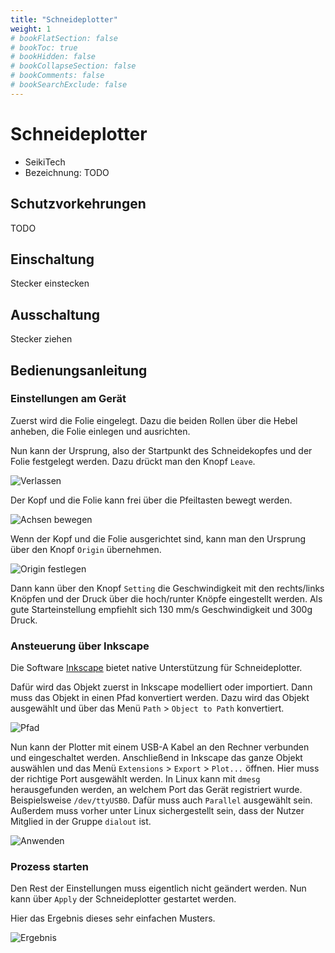 ```yaml
---
title: "Schneideplotter"
weight: 1
# bookFlatSection: false
# bookToc: true
# bookHidden: false
# bookCollapseSection: false
# bookComments: false
# bookSearchExclude: false
---
```

# Schneideplotter

- SeikiTech
- Bezeichnung: TODO

## Schutzvorkehrungen

TODO

## Einschaltung

Stecker einstecken

## Ausschaltung

Stecker ziehen

## Bedienungsanleitung

### Einstellungen am Gerät

Zuerst wird die Folie eingelegt. Dazu die beiden Rollen über die Hebel anheben, die
Folie einlegen und ausrichten.

Nun kann der Ursprung, also der Startpunkt des Schneidekopfes und der Folie festgelegt werden.
Dazu drückt man den Knopf `Leave`.

![Verlassen](/images/schneideplotter/leave.jpg)

Der Kopf und die Folie kann frei über die Pfeiltasten bewegt werden.

![Achsen bewegen](/images/schneideplotter/move.jpg)

Wenn der Kopf und die Folie ausgerichtet sind, kann man den Ursprung über den Knopf `Origin` übernehmen.

![Origin festlegen](/images/schneideplotter/origin.jpg)

Dann kann über den Knopf `Setting` die Geschwindigkeit mit den rechts/links Knöpfen und der Druck über die hoch/runter Knöpfe eingestellt werden. Als gute Starteinstellung empfiehlt sich 130 mm/s Geschwindigkeit und 300g Druck.

### Ansteuerung über Inkscape

Die Software [Inkscape](https://inkscape.org/de/) bietet native Unterstützung für Schneideplotter.

Dafür wird das Objekt zuerst in Inkscape modelliert oder importiert.
Dann muss das Objekt in einen Pfad konvertiert werden. Dazu wird das Objekt ausgewählt und über das Menü `Path` > `Object to Path` konvertiert.

![Pfad](/images/schneideplotter/path.png)

Nun kann der Plotter mit einem USB-A Kabel an den Rechner verbunden und eingeschaltet werden.
Anschließend in Inkscape das ganze Objekt auswählen und das Menü `Extensions` > `Export` > `Plot...` öffnen.
Hier muss der richtige Port ausgewählt werden. In Linux kann mit `dmesg` herausgefunden werden, an welchem Port das Gerät registriert wurde. Beispielsweise `/dev/ttyUSB0`. Dafür muss auch `Parallel` ausgewählt sein. Außerdem muss vorher unter Linux sichergestellt sein, dass der Nutzer Mitglied in der Gruppe `dialout` ist.

![Anwenden](/images/schneideplotter/apply.png)

### Prozess starten

Den Rest der Einstellungen muss eigentlich nicht geändert werden. Nun kann über `Apply` der Schneideplotter gestartet werden.

Hier das Ergebnis dieses sehr einfachen Musters.

![Ergebnis](/images/schneideplotter/result.jpg)
